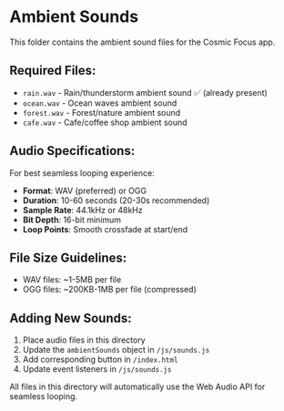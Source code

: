# Ambient Sounds

This folder contains the ambient sound files for the Cosmic Focus app.

## Required Files:

- `rain.wav` - Rain/thunderstorm ambient sound ✅ (already present)
- `ocean.wav` - Ocean waves ambient sound 
- `forest.wav` - Forest/nature ambient sound
- `cafe.wav` - Cafe/coffee shop ambient sound

## Audio Specifications:

For best seamless looping experience:
- **Format**: WAV (preferred) or OGG
- **Duration**: 10-60 seconds (20-30s recommended)
- **Sample Rate**: 44.1kHz or 48kHz
- **Bit Depth**: 16-bit minimum
- **Loop Points**: Smooth crossfade at start/end

## File Size Guidelines:

- WAV files: ~1-5MB per file
- OGG files: ~200KB-1MB per file (compressed)

## Adding New Sounds:

1. Place audio files in this directory
2. Update the `ambientSounds` object in `/js/sounds.js`
3. Add corresponding button in `/index.html`
4. Update event listeners in `/js/sounds.js`

All files in this directory will automatically use the Web Audio API for seamless looping.
